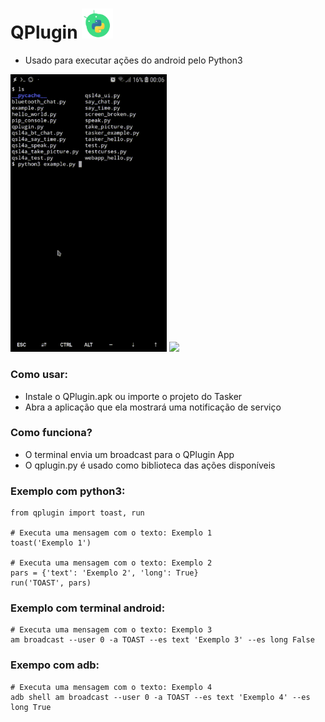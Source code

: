 # QPlugin <img width=50 src="/src/icon.png"/>
* Usado para executar ações do android pelo Python3

<img width=250 src="/src/termux.gif"/> <img width=250 src="/src/qpython.gif"/>


### Como usar:

* Instale o QPlugin.apk ou importe o projeto do Tasker
* Abra a aplicação que ela mostrará uma notificação de serviço


### Como funciona?

* O terminal envia um broadcast para o QPlugin App
* O qplugin.py é usado como biblioteca das ações disponíveis


### Exemplo com python3:

    from qplugin import toast, run
  
    # Executa uma mensagem com o texto: Exemplo 1
    toast('Exemplo 1')
  
    # Executa uma mensagem com o texto: Exemplo 2
    pars = {'text': 'Exemplo 2', 'long': True}
    run('TOAST', pars)


### Exemplo com terminal android:

    # Executa uma mensagem com o texto: Exemplo 3
    am broadcast --user 0 -a TOAST --es text 'Exemplo 3' --es long False


### Exempo com adb:

    # Executa uma mensagem com o texto: Exemplo 4
    adb shell am broadcast --user 0 -a TOAST --es text 'Exemplo 4' --es long True
